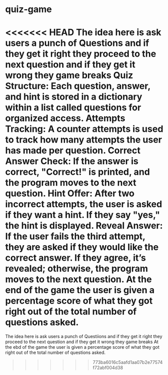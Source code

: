 # quiz-game
<<<<<<< HEAD
The idea here is ask users a punch of Questions and if they get it right they proceed to the next question and if they get it wrong they game breaks
Quiz Structure: Each question, answer, and hint is stored in a dictionary within a list called questions for organized access.
Attempts Tracking: A counter attempts is used to track how many attempts the user has made per question.
Correct Answer Check: If the answer is correct, "Correct!" is printed, and the program moves to the next question.
Hint Offer: After two incorrect attempts, the user is asked if they want a hint. If they say "yes," the hint is displayed.
Reveal Answer: If the user fails the third attempt, they are asked if they would like the correct answer. If they agree, it’s revealed; otherwise, the program moves to the next question.
At the end of the game the user is given a percentage score of what they got right out of the total number of questions asked.
=======
The idea here is ask users a punch of Questiions and if they get it right they proceed to the next question and if they get it wrong they game breaks
At the ebd of the game the user is given a percentage score of what they got right out of the total number of questions asked.
>>>>>>> 773ba6016c5aafd1aa07b2e77574f72abf004d38
